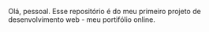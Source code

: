 Olá, pessoal. Esse repositório é do meu primeiro projeto de desenvolvimento web - meu portifólio online.


